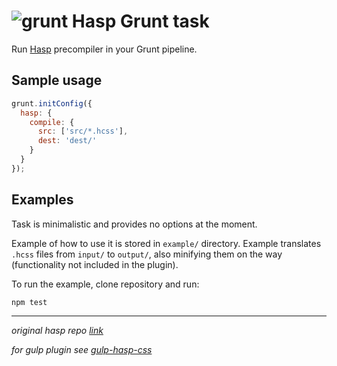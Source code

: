 # ![grunt](https://avatars2.githubusercontent.com/u/1630826?v=3&s=40) Hasp Grunt task

Run [Hasp](https://github.com/djanowski/hasp) precompiler in your Grunt pipeline.

## Sample usage

```js
grunt.initConfig({
  hasp: {
    compile: {
      src: ['src/*.hcss'],
      dest: 'dest/'
    }
  }
});
```

## Examples

Task is minimalistic and provides no options at the moment.

Example of how to use it is stored in `example/` directory. Example translates `.hcss` files from `input/` to `output/`, also minifying them on the way (functionality not included in the plugin).

To run the example, clone repository and run:

```shell
npm test
```

___
*original hasp repo [link](https://github.com/djanowski/hasp)*

*for gulp plugin see [gulp-hasp-css](https://www.npmjs.com/package/gulp-hasp-css)*